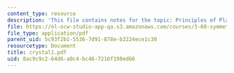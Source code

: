 ```yaml
---
content_type: resource
description: 'This file contains notes for the topic: Principles of Plane Group Derivation.'
file: https://ol-ocw-studio-app-qa.s3.amazonaws.com/courses/3-60-symmetry-structure-and-tensor-properties-of-materials-fall-2005/8ac9c9c264d6a0c4bc467216f198ed66_crystal1.pdf
file_type: application/pdf
parent_uid: 5c93f2b1-5536-7d91-878e-b2224ece1c30
resourcetype: Document
title: crystal1.pdf
uid: 8ac9c9c2-64d6-a0c4-bc46-7216f198ed66
---
```

